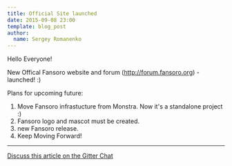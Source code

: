 ```yaml
---
title: Official Site launched
date: 2015-09-08 23:00
template: blog_post
author:
  name: Sergey Romanenko
---
```


Hello Everyone!

New Offical Fansoro website and forum (http://forum.fansoro.org) - launched! :)

Plans for upcoming future:  
1) Move Fansoro infrastucture from Monstra. Now it's a standalone project :)  
2) Fansoro logo and mascot must be created.   
3) new Fansoro release.  
4) Keep Moving Forward!  

<hr>  

[<i class="fa fa-comments"></i> Discuss this article on the Gitter Chat](https://gitter.im/fansoro-cms/fansoro)  
